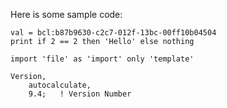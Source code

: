Here is some sample code:

```nbem
val = bcl:b87b9630-c2c7-012f-13bc-00ff10b04504
print if 2 == 2 then 'Hello' else nothing

import 'file' as 'import' only 'template'

Version,
    autocalculate,
    9.4;   ! Version Number
```
